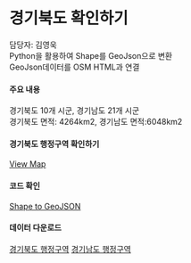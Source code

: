 # 경기북도 확인하기

담당자: 김영욱<br>
Python을 활용하여 Shape를 GeoJson으로 변환<br>
GeoJson데이터를 OSM HTML과 연결<br>

#### 주요 내용

경기북도 10개 시군, 경기남도 21개 시군<br>
경기북도 면적: 4264km2, 경기남도 면적:6048km2 

#### 경기북도 행정구역 확인하기
[View Map](https://jinuew.github.io/sicm2002-6/assets/경기도지도.html) 

#### 코드 확인
[Shape to GeoJSON](https://github.com/jinuew/sicm2002-6/blob/main/assets/Code/Shape_to_GeoJSON.ipynb)


#### 데이터 다운로드
[경기북도 행정구역](https://github.com/jinuew/sicm2002-6/blob/main/assets/Data/경기북도4326.zip)
[경기남도 행정구역](https://github.com/jinuew/sicm2002-6/blob/main/assets/Data/경기남도4326.zip)




